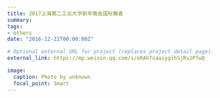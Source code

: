 ```yaml
---
title: 2017上海第二工业大学新年晚会国标舞者
summary: 
tags:
- others
date: "2016-12-22T00:00:00Z"

# Optional external URL for project (replaces project detail page).
external_link: https://mp.weixin.qq.com/s/eRAhToaaiyglhSjRv2PfwQ

image:
  caption: Photo by unknown
  focal_point: Smart
---
```

